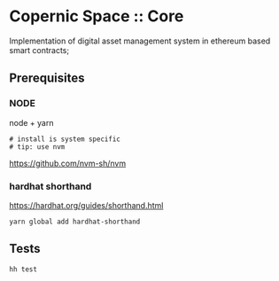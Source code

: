 # Copernic Space :: Core

Implementation of digital asset management system in ethereum based smart contracts;

## Prerequisites

### NODE

node + yarn

    # install is system specific
    # tip: use nvm 

 https://github.com/nvm-sh/nvm


### hardhat shorthand

https://hardhat.org/guides/shorthand.html

    yarn global add hardhat-shorthand

## Tests

    hh test
